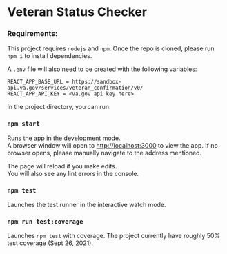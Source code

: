 # Veteran Status Checker

### Requirements:

This project requires `nodejs` and `npm`. Once the repo is cloned, please run `npm i` to install dependencies.

A `.env` file will also need to be created with the following variables:

```
REACT_APP_BASE_URL = https://sandbox-api.va.gov/services/veteran_confirmation/v0/
REACT_APP_API_KEY = <va.gov api key here>
```

In the project directory, you can run:

### `npm start`

Runs the app in the development mode.\
A browser window will open to [http://localhost:3000](http://localhost:3000) to view the app. If no browser opens, please manually navigate to the address mentioned.

The page will reload if you make edits.\
You will also see any lint errors in the console.

### `npm test`

Launches the test runner in the interactive watch mode.

### `npm run test:coverage`

Launches `npm test` with coverage. The project currently have roughly 50% test coverage (Sept 26, 2021).
